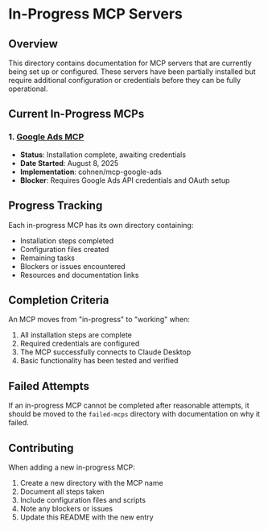 # In-Progress MCP Servers

## Overview

This directory contains documentation for MCP servers that are currently being set up or configured. These servers have been partially installed but require additional configuration or credentials before they can be fully operational.

## Current In-Progress MCPs

### 1. [Google Ads MCP](./google-ads-mcp/README.md)
- **Status**: Installation complete, awaiting credentials
- **Date Started**: August 8, 2025
- **Implementation**: cohnen/mcp-google-ads
- **Blocker**: Requires Google Ads API credentials and OAuth setup

## Progress Tracking

Each in-progress MCP has its own directory containing:
- Installation steps completed
- Configuration files created
- Remaining tasks
- Blockers or issues encountered
- Resources and documentation links

## Completion Criteria

An MCP moves from "in-progress" to "working" when:
1. All installation steps are complete
2. Required credentials are configured
3. The MCP successfully connects to Claude Desktop
4. Basic functionality has been tested and verified

## Failed Attempts

If an in-progress MCP cannot be completed after reasonable attempts, it should be moved to the `failed-mcps` directory with documentation on why it failed.

## Contributing

When adding a new in-progress MCP:
1. Create a new directory with the MCP name
2. Document all steps taken
3. Include configuration files and scripts
4. Note any blockers or issues
5. Update this README with the new entry